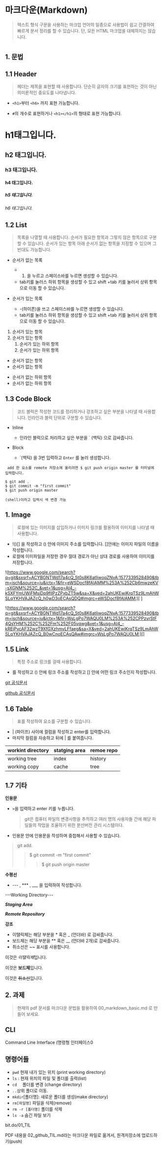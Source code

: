 # 마크다운(Markdown)

> 텍스트 형식 구문을 사용하는 마크업 언어의 일종으로 사용법이 쉽고 간결하여 빠르게 문서 정리를 할 수
> 있습니다. 단, 모든 HTML 마크업을 대체하지는 않습니다.

# 

## 1. 문법

## 1.1 Header

> 헤더는 제목을 표현할 때 사용합니다. 단순히 글자의 크기를 표현하는 것이 아닌 의미론적인 중요도를 나타냅니다.



- ` <h1> `부터 `<h6>` 까지 표현 가능합니다.

- `#`의 개수로 표현하거나 `<h1></h1>`의 형태로 표현 가능합니다.

  

  

# h1태그입니다.

## h2 태그입니다. 

### h3 태그입니다.

#### h4 태그입니다.

##### h5 태그입니다.

###### h6 태그입니다.



## 1.2 List

> 목록을 나열할 때 사용합니다. 순서가 필요한 항목과 그렇지 않은 항목으로 구분할 수 있습니다. 순서가 있는 항목 아래 순서가 없는 항목을 지정할 수 있으며 그 반대도 가능합니다.

- 순서가 없는 목록
  * 1. 을 누르고 스페이스바를 누르면 생성할 수 있습니다. 
  *  tab키를 눌러스 하위 항목을 생성할 수 있고 shift +tab 키를 눌러서 상위 항목으로 이동 할 수 있습니다. 

- 순서가 있는 목록
  * -(하이픈)을 쓰고 스페이스바를 누르면 생성할 수 있습니다. 
  * tab키를 눌러스 하위 항목을 생성할 수 있고 shift +tab 키를 눌러서 상위 항목으로 이동 할 수 있습니다. 

1. 순서가 있는 항목
2. 순서가 있는 항목
   1. 순서가 있는 하위 항목
   2. 순서가 있는  하위 항목

- 순서가 없는 항목
-  순서가 없는 항목
  * 순서가 없는 하위 항목
  * 순서가 없는 하위 항목

## 1.3 Code Block

> 코드 블럭은 작성한 코드를 정리하거나 강조하고 싶은 부분을 나타낼 때 사용합니다. 인라인과 블럭 단위로 구분할 수 있습니다.

- Inline

  - 인라인 블럭으로 처리하고 싶은 부분을 ` (백틱) 으로 감싸줍니다.

- Block

  -  `(백틱) 을 3번 입력하고 ``Enter`` 를 눌러 생성합니다.       

  

` add 한 요소를 remote 저장소에 올리려면 $ git push origin master 를 터미널에 입력합니다.`

```shell
$ git add .
$ git commit -m "first commit"
$ git push origin master

(shell)이라고 입력시 색 변경 가능
```

## 1. Image

> 로컬에 있는 이미지를 삽입하거나 이미지 링크를 활용하여 이미지를 나타낼 때 사용합니다. 

-  !()[] 을 작성하고 () 안에 이미지 주소를 입력합니다. []안에는 이미지 파일의 이름을 작성합니다. 
-  로컬에 이미파일을 저장한 경우 절대 경로가 아닌 상대 경로를 사용하여 이미지를 저장합니다. 

!(https://www.google.com/search?q=git&sxsrf=ACYBGNTWd17a4cQ_5t0s8K6atliwoqZNvA:1577339528490&tbm=isch&source=iu&ictx=1&fir=eWSDocf8fAlAMM%253A%252Cb6mwzeKV-sXGNM%252C_&vet=1&usg=AI4_-kSXFYmUWjFMsjDp9flIPzZPxbZT5w&sa=X&ved=2ahUKEwiKrqTSz9LmAhWSLqYKHVAJAZcQ_h0wD3oECAsQDQ#imgrc=eWSDocf8fAlAMM:)[ ]

!(https://www.google.com/search?q=git&sxsrf=ACYBGNTWd17a4cQ_5t0s8K6atliwoqZNvA:1577339528490&tbm=isch&source=iu&ictx=1&fir=WsLgPo7WAQU0LM%253A%252CPPzvrStF4QsYHM%252C%252Fm%252F05vqwg&vet=1&usg=AI4_-kREjPvcAF32wzT9XfGXzhmvLFfaeg&sa=X&ved=2ahUKEwiKrqTSz9LmAhWSLqYKHVAJAZcQ_B0wCnoECAsQAw#imgrc=WsLgPo7WAQU0LM:)[]



## 1.5 Link

> 특정 주소로 링크를 걸때 사용합니다.

- []() 를 작성하고 () 안에 링크 주소를 작성하고 [] 안에 어떤 링크 주소인지 작성합니다.

[git 공식문서](https://git-scm.com/ )

[github 공식문서](https://github.com/)



## 1.6 Table

>  표를 작성하여 요소를 구분할 수 있습니다.

- | (파이프) 사이에 컬럼을 작성하고 enter를 입력합니다.
- 마지막 컬럼을 자송하고 뒤에 | 를 붙여줍니다.

| workint directory | statging area | remoe repo |
| ----------------- | ------------- | ---------- |
| working tree      | index         | history    |
| working copy      | cache         | tree       |

## 1.7 기타

**인용문**

- `>`을 입력하고 enter 키를 누릅니다.

	> git은 컴퓨터 파일의 변경사항을 추적하고 여러 명의 사용자들 간에 해당 파일들의 작업을 조율하기 위한 분산버전 관리 시스템이다.

- 인용문 안에 인용문을 작성하며 중첩해서 사용할 수 있습니다. 

> git add.
>
> >$ git commit -m "first commit"
> >
> >> $ git push origin master

**수평선**

-  --- , *** , ___ 을 입력하여 작성합니다.

---Working Directory---

***Staging Area***

___Remote Repository___



**강조**

- 이탤릭체는 해당 부분을 * 혹은 _ (언더바) 로 감싸줍니다.
- 보드체는 해당 부분을 ** 혹은 __ (언더바 2개)로 감싸줍니다.
- 취소선은 ~~ 표시를 사용합니다.

이것은 *이탤릭체*입니다.

이것은 **보드체**입니다.

이것은 ~~취소선~~입니다.



## 2. 과제 

>현재의 pdf 문서를 마크다운 문법을 활용하여 00_markdown_basic.md 로 만들어 보세요.



## CLI

Command Line Interface (명령형 인터페이스0



## 명령어들

- `pwd`  현재 내가 있는 위치 (print working directory)
- `ls` : 현재 위치의 파일 및 폴더를 출력(list) 
- `cd  ` 폴더를 변경 (change directory)
- `..`상위 폴더로 이동.
- `mkdir`[폴더명]: 새로운 폴더를 생성(make directory)
- `rm[파일명]`  파일을 삭제(remove)
- `rm -r [폴더명]` 폴더를 삭제
- `ls -a` 숨긴 파일 보기



bit.do/01_TIL

PDF 내용을 02_github_TIL.md라는 마크다운 파일로 옮겨서, 원격저장소에 업로드하기(push)